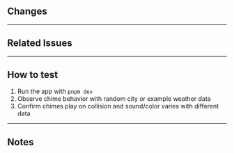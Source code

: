 ## Changes

<!-- - Bulleted list of changes introduced -->

---

## Related Issues

<!-- Link the issue(s) addressed by this PR -->

---

## How to test

1. Run the app with `pnpm dev`
2. Observe chime behavior with random city or example weather data
3. Confirm chimes play on collision and sound/color varies with different data

---

## Notes

<!-- Add any future considerations, screenshots, or audio samples. -->
